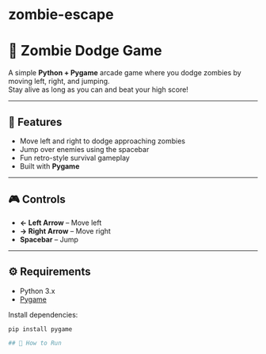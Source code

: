 # zombie-escape

# 🧟 Zombie Dodge Game

A simple **Python + Pygame** arcade game where you dodge zombies by moving left, right, and jumping.  
Stay alive as long as you can and beat your high score!

---

## 📌 Features
- Move left and right to dodge approaching zombies  
- Jump over enemies using the spacebar  
- Fun retro-style survival gameplay  
- Built with **Pygame**

---

## 🎮 Controls
- **← Left Arrow** – Move left  
- **→ Right Arrow** – Move right  
- **Spacebar** – Jump  

---

## ⚙️ Requirements
- Python 3.x  
- [Pygame](https://www.pygame.org/)  

Install dependencies:
```bash
pip install pygame

## 🚀 How to Run
